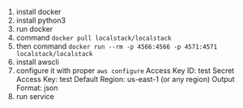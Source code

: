 1. install docker
2. install python3
3. run docker
4. command ```docker pull localstack/localstack```
5. then command ```docker run --rm -p 4566:4566 -p 4571:4571 localstack/localstack```
6. install awscli
7. configure it with proper ```aws configure```
        Access Key ID: test
        Secret Access Key: test
        Default Region: us-east-1 (or any region)
        Output Format: json
8. run service

